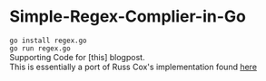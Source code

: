 # Simple-Regex-Complier-in-Go
`go install regex.go`  
`go run regex.go`  
Supporting Code for [this] blogpost.  
This is essentially a port of Russ Cox's implementation found [here](https://swtch.com/~rsc/regexp/nfa.c.txt)  
